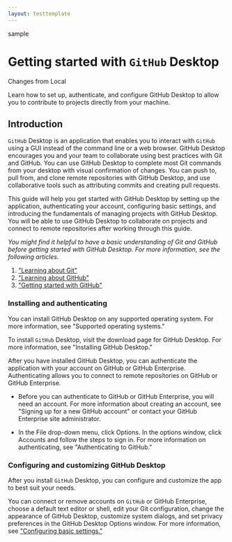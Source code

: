 ```yaml
---
layout: testtemplate
---
```



sample 

# Getting started with `GitHub` Desktop

Changes from Local 

Learn how to set up, authenticate, and configure GitHub Desktop to allow you to contribute to projects directly from your machine.

## Introduction

`GitHub` Desktop is an application that enables you to interact with `GitHub` using a GUI instead of the command line or a web browser. GitHub Desktop encourages you and your team to collaborate using best practices with Git and GitHub. You can use GitHub Desktop to complete most Git commands from your desktop with visual confirmation of changes. You can push to, pull from, and clone remote repositories with GitHub Desktop, and use collaborative tools such as attributing commits and creating pull requests.

This guide will help you get started with GitHub Desktop by setting up the application, authenticating your account, configuring basic settings, and introducing the fundamentals of managing projects with GitHub Desktop. You will be able to use GitHub Desktop to collaborate on projects and connect to remote repositories after working through this guide.

_You might find it helpful to have a basic understanding of Git and GitHub before getting started with GitHub Desktop. For more information, see the following articles._

1. ["Learning about Git"](https://docs.github.com/en/free-pro-team@latest/github/using-git/learning-about-git)
1. ["Learning about GitHub"](https://docs.github.com/en/free-pro-team@latest/github/getting-started-with-github/learning-about-github)
1. ["Getting started with GitHub"](https://docs.github.com/en/free-pro-team@latest/github/getting-started-with-github)

### Installing and authenticating

You can install GitHub Desktop on any supported operating system. For more information, see "Supported operating systems."

To install `GitHub` Desktop, visit the download page for GitHub Desktop. For more information, see "Installing GitHub Desktop."

After you have installed GitHub Desktop, you can authenticate the application with your account on GitHub or GitHub Enterprise. Authenticating allows you to connect to remote repositories on GitHub or GitHub Enterprise.

-    Before you can authenticate to GitHub or GitHub Enterprise, you will need an account. For more information about creating an account, see "Signing up for a new GitHub account" or contact your GitHub Enterprise site administrator.

-    In the File drop-down menu, click Options. In the options window, click Accounts and follow the steps to sign in. For more information on authenticating, see "Authenticating to GitHub."

### Configuring and customizing GitHub Desktop

After you install `GitHub` Desktop, you can configure and customize the app to best suit your needs.

You can connect or remove accounts on `GitHub` or GitHub Enterprise, choose a default text editor or shell, edit your Git configuration, change the appearance of GitHub Desktop, customize system dialogs, and set privacy preferences in the GitHub Desktop Options window. For more information, see ["Configuring basic settings."](https://docs.github.com/en/free-pro-team@latest/desktop/getting-started-with-github-desktop/configuring-basic-settings)
